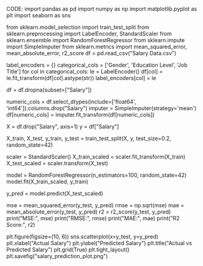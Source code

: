 CODE:
import pandas as pd
import numpy as np
import matplotlib.pyplot as plt
import seaborn as sns

from sklearn.model_selection import train_test_split
from sklearn.preprocessing import LabelEncoder, StandardScaler
from sklearn.ensemble import RandomForestRegressor
from sklearn.impute import SimpleImputer
from sklearn.metrics import mean_squared_error, mean_absolute_error, r2_score
df = pd.read_csv("Salary Data.csv")

label_encoders = {}
categorical_cols = ['Gender', 'Education Level', 'Job Title']
for col in categorical_cols:
    le = LabelEncoder()
    df[col] = le.fit_transform(df[col].astype(str))
    label_encoders[col] = le

df = df.dropna(subset=["Salary"])

numeric_cols = df.select_dtypes(include=['float64', 'int64']).columns.drop("Salary")
imputer = SimpleImputer(strategy='mean')
df[numeric_cols] = imputer.fit_transform(df[numeric_cols])

X = df.drop("Salary", axis=1)
y = df["Salary"]

X_train, X_test, y_train, y_test = train_test_split(X, y, test_size=0.2, random_state=42)

scaler = StandardScaler()
X_train_scaled = scaler.fit_transform(X_train)
X_test_scaled = scaler.transform(X_test)

model = RandomForestRegressor(n_estimators=100, random_state=42)
model.fit(X_train_scaled, y_train)

y_pred = model.predict(X_test_scaled)

mse = mean_squared_error(y_test, y_pred)
rmse = np.sqrt(mse)
mae = mean_absolute_error(y_test, y_pred)
r2 = r2_score(y_test, y_pred)
print("MSE:", mse)
print("RMSE:", rmse)
print("MAE:", mae)
print("R2 Score:", r2)

plt.figure(figsize=(10, 6))
sns.scatterplot(x=y_test, y=y_pred)
plt.xlabel("Actual Salary")
plt.ylabel("Predicted Salary")
plt.title("Actual vs Predicted Salary")
plt.grid(True)
plt.tight_layout()
plt.savefig("salary_prediction_plot.png")
